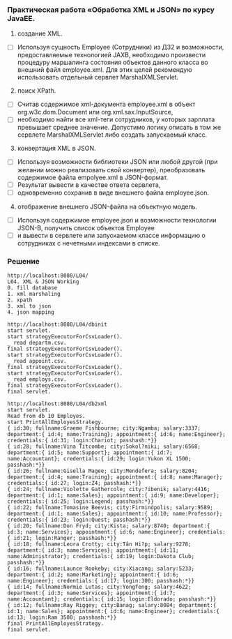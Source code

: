 ﻿### Практическая работа «Обработка XML и JSON» по курсу JavaEE.

1. создание XML.

- [ ] Используя сущность Employee (Сотрудники) из ДЗ2 и возможности, предоставляемые технологией JAXB, необходимо произвести процедуру маршалинга состояния объектов данного класса во внешний файл employee.xml. 
Для этих целей рекомендую использовать отдельный сервлет MarshalXMLServlet.

2. поиск XPath.

- [ ] Считав содержимое xml-документа employee.xml в объект org.w3c.dom.Document или org.xml.sax.InputSource, 
- [ ] необходимо найти все xml-теги сотрудников, у которых зарплата превышает среднее значение. 
Допустимо логику описать в том же сервлете MarshalXMLServlet либо создать запускаемый класс.

3. конвертация XML в JSON.

- [ ] Используя возможности библиотеки JSON или любой другой (при желании можно реализовать свой конвертер), преобразовать содержимое файла empolyee.xml в JSON-формат.
- [ ] Результат вывести в качестве ответа сервлета, 
- [ ] одновременно сохранив в виде внешнего файла employee.json.

4. отображение внешнего JSON-файла на объектную модель.

- [ ] Используя содержимое employee.json и возможности технологии JSON-B, получить список объектов Employee 
- [ ] и вывести в сервлете или запускаемом классе информацию о сотрудниках с нечетными индексами в списке.

### Решение

``` 
http://localhost:8080/L04/
L04. XML & JSON Working
0. fill database
1. xml marshaling
2. xpath
3. xml to json
4. json mapping
```

``` 
http://localhost:8080/L04/dbinit
start servlet.
start strategyExecutorForCsvLoader().
_ read departm.csv.
final strategyExecutorForCsvLoader().
start strategyExecutorForCsvLoader().
_ read appoint.csv.
final strategyExecutorForCsvLoader().
start strategyExecutorForCsvLoader().
_ read employs.csv.
final strategyExecutorForCsvLoader().
final servlet.
```

``` 
http://localhost:8080/L04/db2xml
start servlet.
Read from db 10 Employes.
start PrintAllEmployesStrategy.
{ id:30; fullname:Graeme Fishbourne; city:Ngamba; salary:3337; department:{ id:4; name:Training}; appointment:{ id:6; name:Engineer}; credentials:{ id:31; login:Chariot; passhash:*}}
{ id:28; fullname:Vina Titcombe; city:Sokol?niki; salary:6568; department:{ id:5; name:Support}; appointment:{ id:7; name:Accountant}; credentials:{ id:29; login:Yukon XL 1500; passhash:*}}
{ id:26; fullname:Gisella Magee; city:Mendefera; salary:8204; department:{ id:4; name:Training}; appointment:{ id:8; name:Manager}; credentials:{ id:27; login:Z4; passhash:*}}
{ id:24; fullname:Violette Gathercole; city:?ibenik; salary:4416; department:{ id:1; name:Sales}; appointment:{ id:9; name:Developer}; credentials:{ id:25; login:Legend; passhash:*}}
{ id:22; fullname:Tomasine Beevis; city:Firminópolis; salary:9589; department:{ id:1; name:Sales}; appointment:{ id:10; name:Professor}; credentials:{ id:23; login:Quest; passhash:*}}
{ id:20; fullname:Don Fryd; city:Kista; salary:8740; department:{ id:3; name:Services}; appointment:{ id:6; name:Engineer}; credentials:{ id:21; login:Ranger; passhash:*}}
{ id:18; fullname:Leora Crotty; city:Tân Hi?p; salary:9278; department:{ id:3; name:Services}; appointment:{ id:11; name:Administrator}; credentials:{ id:19; login:Dakota Club; passhash:*}}
{ id:16; fullname:Launce Rookeby; city:Xiacang; salary:5233; department:{ id:2; name:Marketing}; appointment:{ id:6; name:Engineer}; credentials:{ id:17; login:300; passhash:*}}
{ id:14; fullname:Normie Lutas; city:Yongfeng; salary:4622; department:{ id:3; name:Services}; appointment:{ id:7; name:Accountant}; credentials:{ id:15; login:Eldorado; passhash:*}}
{ id:12; fullname:Ray Riggey; city:Banag; salary:8084; department:{ id:1; name:Sales}; appointment:{ id:6; name:Engineer}; credentials:{ id:13; login:Ram 3500; passhash:*}}
final PrintAllEmployesStrategy.
final servlet.
```